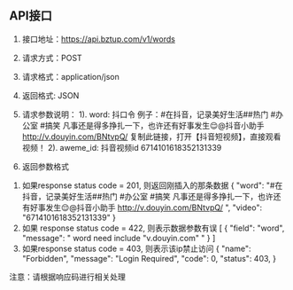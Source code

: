 ## API接口
1. 接口地址：https://api.bztup.com/v1/words
2. 请求方式：POST
3. 请求格式：application/json
4. 返回格式: JSON
5. 请求参数说明：
 1). word: 抖口令  例子：#在抖音，记录美好生活##热门 #办公室 #搞笑 凡事还是得多挣扎一下，也许还有好事发生😌@抖音小助手 http://v.douyin.com/BNtvpQ/ 复制此链接，打开【抖音短视频】，直接观看视频！
 2). aweme_id: 抖音视频id 6714101618352131339

6. 返回参数格式

 1) 如果response status code = 201, 则返回刚插入的那条数据
    {
        "word": "#在抖音，记录美好生活##热门 #办公室 #搞笑 凡事还是得多挣扎一下，也许还有好事发生😌@抖音小助手 http://v.douyin.com/BNtvpQ/ ",
        "video": "6714101618352131339"
    }
 2) 如果 response status code = 422, 则表示数据参数有误
    [
        {
            "field": "word",
            "message": " word need include \"v.douyin.com\" "
        }
    ]
 3) 如果response status code = 403, 则表示该ip禁止访问
    {
        "name": "Forbidden",
        "message": "Login Required",
        "code": 0,
        "status": 403,
    }

注意：请根据响应码进行相关处理

